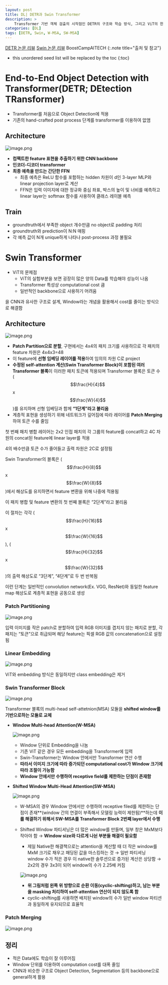 ```yaml
---
layout: post
title: DL| DETR과 Swin Transformer
description: > 
    Transformer 기반 객체 검출의 시작점인 DETR의 구조와 학습 방식, 그리고 ViT의 한계를 극복하고 CNN 구조를 대체한 Swin Transformer의 핵심 메커니즘과 계층적 패치 처리 전략
categories: [DL]
tags: [DETR, Swin, W-MSA, SW-MSA]
---
```

[DETR 논문 리뷰](https://kimjy99.github.io/%EB%85%BC%EB%AC%B8%EB%A6%AC%EB%B7%B0/detr/)
[Swin 논문 리뷰](https://kimjy99.github.io/%EB%85%BC%EB%AC%B8%EB%A6%AC%EB%B7%B0/swin-transformer/)
BoostCampAITECH
{:.note title="출처 및 참고"}

* this unordered seed list will be replaced by the toc
{:toc}

# End-to-End Object Detection with Transformer(DETR; DEtection TRansformer)

- Transformer를 처음으로 Object Detection에 적용
- 기존의 hand-crafted post process 단계를 transformer를 이용하여 없앰

## Architecture

![image.png](../../../assets/img/DETR-Swin/image.png)

- **컴팩트한 feature 표현을 추출하기 위한 CNN backbone**
- **인코더-디코더 transformer**
- **최종 예측을 만드는 간단한 FFN**
    - 최종 예측은 ReLU 함수를 포함하는 hidden 차원이 d인 3-layer MLP와 linear projection layer로 계산
    - FFN은 입력 이미지에 대한 정규화 중심 좌표, 박스의 높이 및 너비를 예측하고 linear layer는 softmax 함수를 사용하여 클래스 레이블 예측

## Train

- groundtruth에서 부족한 object 개수만큼 no object로 padding 처리
- groundtruth와 prediction이 N:N 매핑
- 각 예측 값이 N개 unique하게 나타나 post-process 과정 불필요

# Swin Transformer

- ViT의 문제점
    - ViT의 실험부분을 보면 굉장히 많은 양의 Data를 학습해야 성능이 나옴
    - Transformer 특성상 computational cost 큼
    - 일반적인 backbone으로 사용하기 어려움

을 CNN과 유사한 구조로 설계, Window라는 개념을 활용해서 cost를 줄이는 방식으로 해결함

## Architecture

![image.png](../../../assets/img/DETR-Swin/image%201.png)

- **Patch Partition으로 분할**, 구현에서는 4x4의 패치 크기를 사용하므로 각 패치의 feature 차원은 4x4x3=48
- 이 feature에 **선형 임베딩 레이어를 적용**하여 임의의 차원 C로 project
- **수정된 self-attention 계산(Swin Transformer Block)이 포함된 여러 Transformer 블록**이 이러한 패치 토큰에 적용되며 Transformer 블록은 토큰 수 ($$\frac{H}{4}$$x$$\frac{W}{4}$$)를 유지하며 선형 임베딩과 함께 **“1단계”라고 불리움**
- 계층적 표현을 생성하기 위해 네트워크가 깊어짐에 따라 레이어를 **Patch Merging**하여 토큰 수를 줄임

첫 번째 패치 병합 레이어는 2x2 인접 패치의 각 그룹의 feature를 concat하고 4C 차원의 concat된 feature에 linear layer를 적용

4의 배수만큼 토큰 수가 줄어들고 출력 차원은 2C로 설정됨

Swin Transformer의 블록은 ($$\frac{H}{8}$$x$$\frac{W}{8}$$)에서 해상도를 유지하면서 feature 변환을 위해 나중에 적용됨

이 패치 병합 및 feature 변환의 첫 번째 블록은 “2단계”라고 불리움

이 절차는 각각 ($$\frac{H}{16}$$x$$\frac{W}{16}$$), ($$\frac{H}{32}$$x$$\frac{W}{32}$$)의 출력 해상도로 “3단계”, “4단계”로 두 번 반복됨

이런 단계는 일반적인 convolution network(Ex. VGG, ResNet)와 동일한 feature map 해상도로 계층적 표현을 공동으로 생성

### Patch Partitioning

![image.png](../../../assets/img/DETR-Swin/image%202.png)

입력 이미지를 작은 patch로 분할하여 입력 RGB 이미지를 겹치지 않는 패치로 분할, 각 패치는 “토큰”으로 취급되며 해당 feature는 픽셀 RGB 값의 concatenation으로 설정됨

### Linear Embedding

![image.png](../../../assets/img/DETR-Swin/image%203.png)

ViT와 embedding 방식은 동일하지만 class embedding은 제거

### Swin Transformer Block

![image.png](../../../assets/img/DETR-Swin/image%204.png)

Transformer 블록의 multi-head self-attetnion(MSA) 모듈을 **shifted window를 기반으로하는 모듈로 교체**

- **Window Multi-head Attention(W-MSA)**
    
    ![image.png](../../../assets/img/DETR-Swin/image%205.png)
    
    - Window 단위로 Embedding을 나눔
    - 기존 ViT 같은 경우 모든 embedding을 Transformer에 입력
    - Swin-Transformer는 Window 안에서만 Transformer 연산 수행
    - **따라서 이미지 크기에 따라 증가되던 computational cost가 Window 크기에 따라 조절이 가능함**
    - **Window 안에서만 수행하여 receptive field를 제한하는 단점이 존재함**

- **Shifted Window Multi-Head Attention(SW-MSA)**
    
    ![image.png](../../../assets/img/DETR-Swin/image%206.png)
    
    - W-MSA의 경우 Window 안에서만 수행하여 receptive filed를 제한하는 단점이 존재**(window 간의 연결이 부족해서 모델링 능력이 제한됨)**하는데 **이를 해결하기 위해서 SW-MSA를 Transformer Block 2번째 layer에서 수행**
    - Shifted Window 파티셔닝은 더 많은 window를 만들며, 일부 창은 MxM보다 작아야 함 → **Window size와 다르게 나뉜 부분들 해결이 필요함**
        - 제일 Native한 해결책으로는 attention을 계산할 때 더 작은 window를 MxM 크기로 채우고 패딩된 값을 마스킹하는 것 → 일반 파티셔닝 window 수가 적은 경우 이 native한 솔루션으로 증가된 계산은 상당함 → 2x2의 경우 3x3이 되어 window의 수가 2.25배 커짐
        
        ![image.png](../../../assets/img/DETR-Swin/image%207.png)
        
        - **위 그림처럼 왼쪽 위 방향으로 순환 이동(cyclic-shifting)하고, 남는 부분을 masking 처리하여 self-attention 연산이 되지 않도록 함**
        - cyclic-shifting를 사용하면 배치된 window의 수가 일반 window 파티션과 동일하게 유지되므로 효율적

### Patch Merging

![image.png](../../../assets/img/DETR-Swin/image%208.png)

## 정리

- 적은 Data에도 학습이 잘 이루어짐
- Window 단위를 이용하여 computation cost를 대폭 줄임
- CNN과 비슷한 구조로 Object Detection, Segmentation 등의 backbone으로 general하게 활용